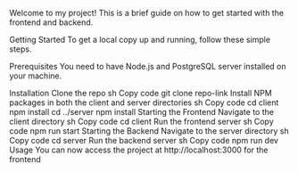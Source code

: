 Welcome to my project! This is a brief guide on how to get started with the frontend and backend.

Getting Started
To get a local copy up and running, follow these simple steps.

Prerequisites
You need to have Node.js and PostgreSQL server installed on your machine.

Installation
Clone the repo
sh
Copy code
git clone repo-link
Install NPM packages in both the client and server directories
sh
Copy code
cd client
npm install
cd ../server
npm install
Starting the Frontend
Navigate to the client directory
sh
Copy code
cd client
Run the frontend server
sh
Copy code
npm run start
Starting the Backend
Navigate to the server directory
sh
Copy code
cd server
Run the backend server
sh
Copy code
npm run dev
Usage
You can now access the project at http://localhost:3000 for the frontend
